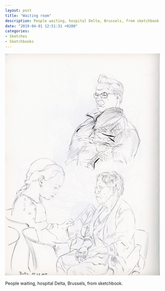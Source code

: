 ```yaml
---
layout: post
title: "Waiting room"
description: People waiting, hospital Delta, Brussels, from sketchbook.
date: "2019-04-01 12:51:31 +0200"
categories:
- Sketches
- Sketchbooks
---
```

![waiting room sketch](/images/20190329_sketch.jpg)

People waiting, hospital Delta, Brussels, from sketchbook.
